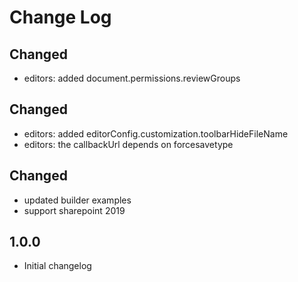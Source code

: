 # Change Log

## Changed
- editors: added document.permissions.reviewGroups

## Changed
- editors: added editorConfig.customization.toolbarHideFileName
- editors: the callbackUrl depends on forcesavetype

## Changed
- updated builder examples
- support sharepoint 2019

## 1.0.0
- Initial changelog